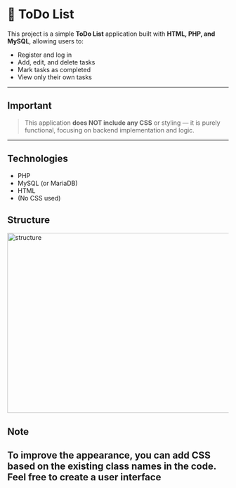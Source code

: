 # 📝 ToDo List

This project is a simple **ToDo List** application built with **HTML, PHP, and MySQL**, allowing users to:

- Register and log in
- Add, edit, and delete tasks
- Mark tasks as completed
- View only their own tasks

---

## Important

> This application **does NOT include any CSS** or styling — it is purely functional, focusing on backend implementation and logic.

---

## Technologies
- PHP
- MySQL (or MariaDB)
- HTML
- (No CSS used)

## Structure
<img width="914" height="411" alt="structure" src="https://github.com/user-attachments/assets/12bf2b7a-f3d2-4b5b-9740-72d2be08ec1b" />

## Note
To improve the appearance, you can add CSS based on the existing class names in the code.
Feel free to create a user interface
---
